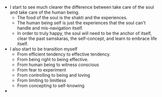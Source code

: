 - I start to see much clearer the difference between take care of the soul and take care of the human being.
    - The food of the soul is the shakti and the experiences.
    - The human being self is just the experiences that the soul can't handle and mis-navigation itself.
    - In order to truly happy, the soul will need to be the anchor of itself, clear the past samskaras, the self-concept, and learn to embrace life itself.
- I also start to be transition myself
    - From efficient tendency to effective tendency.
    - From being right to being effective.
    - From human being to witness conscious
    - From fear to experiment
    - From controlling to being and loving
    - From limiting to limitless
    - From concepting to self-knowing
- 
